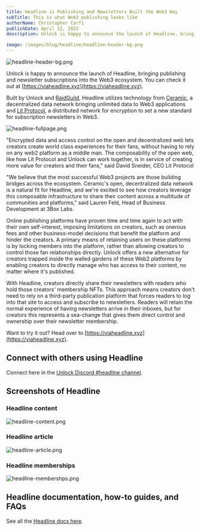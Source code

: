 ```yaml
---
title: Headline is Publishing and Newsletters Built the Web3 Way
subTitle: This is what Web3 publishing looks like
authorName: Christopher Carfi
publishDate: April 12, 2022
description: Unlock is happy to announce the launch of Headline, bringing publishing and newsletter subscriptions into the Web3 ecosystem.

image: /images/blog/headline/headline-header-bg.png
---
```


![headline-header-bg.png](/images/blog/headline/headline-header-bg.png)

Unlock is happy to announce the launch of Headline, bringing publishing and newsletter subscriptions into the Web3 ecosystem. You can check it out at [https://viaheadline.xyz](https://viaheadline.xyz).

Built by Unlock and [RaidGuild](https://www.raidguild.org/), Headline utilizes technology from [Ceramic](https://ceramic.network/), a decentralized data network bringing unlimited data to Web3 applications and [Lit Protocol](https://litprotocol.com/), a distributed network for encryption to set a new standard for subscription newsletters in Web3.

![headline-fullpage.png](/images/blog/headline/headline-fullpage.png)

"Encrypted data and access control on the open and decentralized web lets creators create world class experiences for their fans, without having to rely on any web2 platform as a middle man. The composability of the open web, like how Lit Protocol and Unlock can work together, is in service of creating more value for creators and their fans," said David Sneider, CEO Lit Protocol

"We believe that the most successful Web3 projects are those building bridges across the ecosystem. Ceramic's open, decentralized data network is a natural fit for Headline, and we're excited to see how creators leverage this composable infrastructure to share their content across a multitude of communities and platforms," said Lauren Feld, Head of Business Development at 3Box Labs.

Online publishing platforms have proven time and time again to act with their own self-interest, imposing limitations on creators, such as onerous fees and other business-model decisions that benefit the platform and hinder the creators. A primary means of retaining users on these platforms is by locking members into the platform, rather than allowing creators to control those fan relationships directly. Unlock offers a new alternative for creators trapped inside the walled gardens of these Web2 platforms by enabling creators to directly manage who has access to their content, no matter where it's published.

With Headline, creators directly share their newsletters with readers who hold those creators' membership NFTs. This approach means creators don't need to rely on a third-party publication platform that forces readers to log into that site to access and subscribe to newsletters. Readers will retain the normal experience of having newsletters arrive in their inboxes, but for creators this represents a sea-change that gives them direct control and ownership over their newsletter membership.

Want to try it out? Head over to [https://viaheadline.xyz](https://viaheadline.xyz).

## Connect with others using Headline

Connect here in the [Unlock Discord #headline channel](https://discord.gg/UQPUgfsqYs).

## Screenshots of Headline

### Headline content

![headline-content.png](/images/blog/headline/headline-content.png)

### Headline article

![headline-article.png](/images/blog/headline/headline-article.png)

### Headline memberships

![headline-membershps.png](/images/blog/headline/headline-memberships.png)

## Headline documentation, how-to guides, and FAQs

See all the [Headline docs here](https://docs.viaheadline.xyz/).
